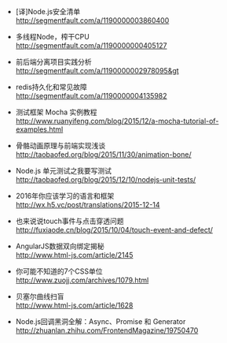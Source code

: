 
* [译]Node.js安全清单  
http://segmentfault.com/a/1190000003860400

* 多线程Node，榨干CPU  
http://segmentfault.com/a/1190000000405127

* 前后端分离项目实践分析  
http://segmentfault.com/a/1190000002978095&gt

* redis持久化和常见故障  
http://segmentfault.com/a/1190000004135982

* 测试框架 Mocha 实例教程  
http://www.ruanyifeng.com/blog/2015/12/a-mocha-tutorial-of-examples.html

* 骨骼动画原理与前端实现浅谈  
http://taobaofed.org/blog/2015/11/30/animation-bone/

* Node.js 单元测试之我要写测试  
http://taobaofed.org/blog/2015/12/10/nodejs-unit-tests/

* 2016年你应该学习的语言和框架  
http://wx.h5.vc/post/translations/2015-12-14

* 也来说说touch事件与点击穿透问题  
http://fuxiaode.cn/blog/2015/10/04/touch-event-and-defect/

* AngularJS数据双向绑定揭秘  
http://www.html-js.com/article/2145

* 你可能不知道的7个CSS单位  
http://www.zuojj.com/archives/1079.html

* 贝塞尔曲线扫盲  
http://www.html-js.com/article/1628

* Node.js回调黑洞全解：Async、Promise 和 Generator  
http://zhuanlan.zhihu.com/FrontendMagazine/19750470
